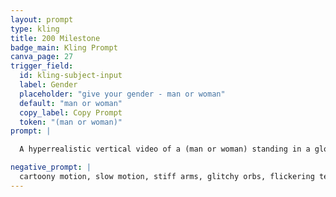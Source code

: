 ```yaml
---
layout: prompt
type: kling
title: 200 Milestone
badge_main: Kling Prompt
canva_page: 27
trigger_field:
  id: kling-subject-input
  label: Gender
  placeholder: "give your gender - man or woman"
  default: "man or woman"
  copy_label: Copy Prompt
  token: "(man or woman)"
prompt: |

  A hyperrealistic vertical video of a (man or woman) standing in a glowing forest clearing before a large floating neon “200” composed of radiant magenta light. As they reach out and touch the numbers, the display responds immediately—splitting apart with natural, realistic motion into hundreds of tiny glowing fragments that swirl around like intelligent fireflies. The fragments choreograph a holographic celebration of spiraling alien symbols, shimmering data streams, and bursts of luminous fractal geometry, all synchronized in joyful rhythm. Glowing circuits blaze briefly across the ground, forming a grand alien emblem beneath their feet. The (man or woman)'s eyes widen and they laugh with genuine delight, surprised and honored by the display—an alien-designed congratulations sequence marking their transformation. Natural and realistic motion throughout.

negative_prompt: |
  cartoony motion, slow motion, stiff arms, glitchy orbs, flickering text, blank face, robotic pose, jerky confetti movement, pixelation, glowing errors, off-sync lighting, jitter, avoid facial hair, avoid visual glitches, no glitch effects, no exaggerated glow, avoid unrealistic lighting, avoid cartoon or anime styles, no artificial textures, no pixelation, no motion distortion, avoid plastic or overly smoothed skin, maintain natural proportions, no surreal or CGI appearance, avoid unnatural overlays or filters, ensure realistic movement and resolution, no neon green
---
```


